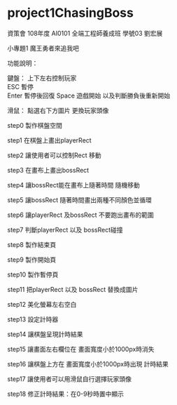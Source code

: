 # project1ChasingBoss

資策會 108年度 AI0101  全端工程師養成班 學號03 劉宏展

小專題1  魔王勇者來追我吧

功能說明：

鍵盤：
上下左右控制玩家   
ESC   暫停  
Enter 暫停後回復 
Space 遊戲開始 以及判斷勝負後重新開始 

滑鼠：
點選右下方圖片  更換玩家頭像

step0  製作棋盤空間

step1  在棋盤上畫出playerRect

step2  讓使用者可以控制Rect 移動

step3  在畫布上畫出bossRect

step4  讓bossRect能在畫布上隨著時間 隨機移動

step5  讓bossRect 隨著時間畫出兩種不同顏色並循環

step6  讓playerRect 及bossRect 不要跑出畫布的範圍 

step7  判斷playerRect 以及 bossRect碰撞

step8  製作結束頁

step9  製作開始頁

step10 製作暫停頁 

step11 把playerRect 以及 bossRect 替換成圖片

step12 美化螢幕左右空白

step13 設定計時器

step14 讓棋盤呈現計時結果

step15 讓畫面左右欄位在 畫面寬度小於1000px時消失

step16 讓棋盤上方在 畫面寬度小於1000px時出現 計時結果

step17 讓使用者可以用滑鼠自行選擇玩家頭像

step18 修正計時結果：在0-9秒時置中顯示





